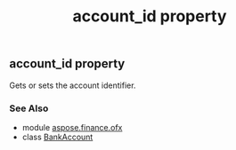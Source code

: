 ﻿---
title: account_id property
second_title: Aspose.Finance for Python via .NET API References
description: 
type: docs
weight: 30
url: /python-net/aspose.finance.ofx/bankaccount/account_id/
is_root: false
---

## account_id property


Gets or sets the account identifier.

### See Also
* module [aspose.finance.ofx](../../)
* class [BankAccount](/finance/python-net/aspose.finance.ofx/bankaccount)
